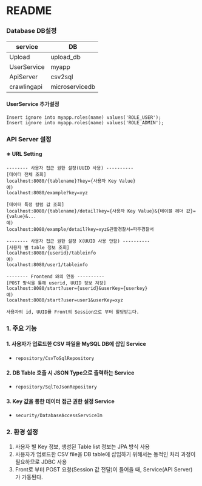 # README

### Database DB설정

| service     | DB             |
| ----------- | -------------- |
| Upload      | upload_db      |
| UserService | myapp          |
| ApiServer   | csv2sql        |
| crawlingapi | microservicedb |

#### UserService 추가설정

```mysql
Insert ignore into myapp.roles(name) values('ROLE_USER');
Insert ignore into myapp.roles(name) values('ROLE_ADMIN');
```


### API Server 설정

#### ※ URL Setting

```
-------- 사용자 접근 권한 설정(UUID 사용) ----------
[데이터 전체 조회]
localhost:8080/{tablename}?key={사용자 Key Value}
예)
localhost:8080/example?key=xyz

[데이터 특정 칼럼 값 조회]
localhost:8080/{tablename}/detail?key={사용자 Key Value}&{테이블 헤더 값}={value}&...
예)
localhost:8080/example/detail?key=xyz&관할경찰서=파주경찰서

-------- 사용자 접근 권한 설정 X(UUID 사용 안함) ----------
[사용자 별 table 정보 조회]
localhost:8080/{userid}/tableinfo
예)
localhost:8080/user1/tableinfo

-------- Frontend 와의 연동 ----------
[POST 방식을 통해 userid, UUID 정보 저장]
localhost:8080/start?user={userid}&userKey={userkey}
예)
localhost:8080/start?user=user1&userKey=xyz

사용자의 id, UUID를 Front의 Session으로 부터 할당받는다.
```





### 1. 주요 기능



#### 1. 사용자가 업로드한 CSV 파일을 MySQL DB에 삽입 Service

- `repository/CsvToSqlRepository`



#### 2. DB Table 호출 시 JSON Type으로 출력하는 Service

- `repository/SqlToJsonRepository`



#### 3. Key 값을 통한 데이터 접근 권한 설정 Service

- `security/DatabaseAccessServiceIm`





### 2. 환경 설정



1. 사용자 별 Key 정보, 생성된 Table list 정보는 JPA 방식 사용
2. 사용자가 업로드한 CSV file을 DB table에 삽입하기 위해서는 동적인 처리 과정이 필요하므로 JDBC 사용
3. Front로 부터 POST 요청(Session 값 전달)이 들어을 때, Service(API Server) 가 가동된다.

